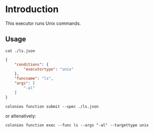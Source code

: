 # Introduction
This executor runs Unix commands. 

## Usage
```console
cat ./ls.json
```

```json
{
    "conditions": {
        "executortype": "unix"
    },
    "funcname": "ls",
    "args": [
        "-al"
    ]
}
```

```console
colonies function submit --spec ./ls.json
```

or altenatively:
```console
colonies function exec --func ls --args "-al" --targettype unix
```
